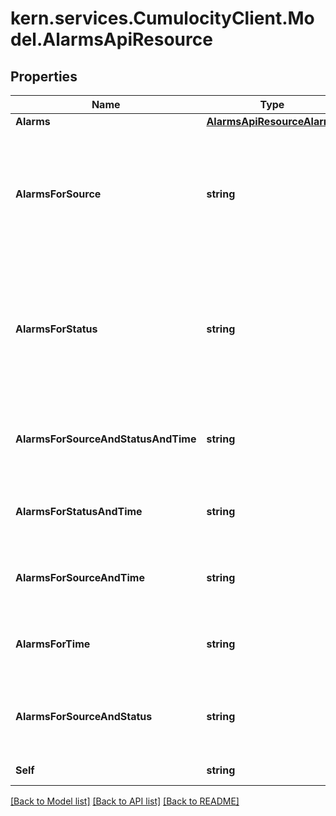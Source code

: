 # kern.services.CumulocityClient.Model.AlarmsApiResource

## Properties

Name | Type | Description | Notes
------------ | ------------- | ------------- | -------------
**Alarms** | [**AlarmsApiResourceAlarms**](AlarmsApiResourceAlarms.md) |  | [optional] 
**AlarmsForSource** | **string** | Read-only collection of all alarms for a specific source object. The placeholder {source} must be a unique ID of an object in the inventory. | [optional] 
**AlarmsForStatus** | **string** | Read-only collection of all alarms in a particular status. The placeholder {status} can be one of the following values: ACTIVE, ACKNOWLEDGED or CLEARED | [optional] 
**AlarmsForSourceAndStatusAndTime** | **string** | Read-only collection of all alarms for a specific source, status and time range. | [optional] 
**AlarmsForStatusAndTime** | **string** | Read-only collection of all alarms for a particular status and time range. | [optional] 
**AlarmsForSourceAndTime** | **string** | Read-only collection of all alarms for a specific source and time range. | [optional] 
**AlarmsForTime** | **string** | Read-only collection of all alarms for a particular time range. | [optional] 
**AlarmsForSourceAndStatus** | **string** | Read-only collection of all alarms for a specific source object in a particular status. | [optional] 
**Self** | **string** | A URL linking to this resource. | [optional] [readonly] 

[[Back to Model list]](../README.md#documentation-for-models) [[Back to API list]](../README.md#documentation-for-api-endpoints) [[Back to README]](../README.md)

